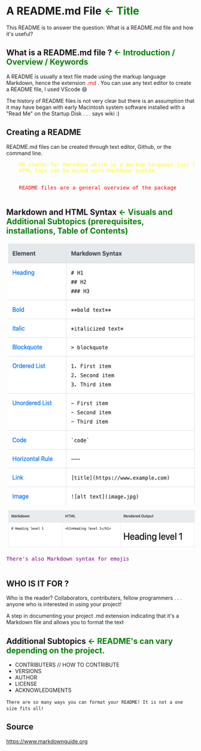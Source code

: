 <!-- Title -->
# **A README.md File** <span class="subtopics"> <- Title </span>

This README is to answer the question: What is a README.md file and how it's useful?

<!-- Introduction/Overview -->
## What is a README.md file ? <span class= "subtopics"> <- Introduction / Overview / Keywords</span>


 A README is usually a text file made using the markup language Markdown, hence the extension <span style="color: red;"> .md </span>. You can use any text editor to create a README file, I used VScode :smile:

  The history of README files is not very clear but there is an assumption that it may have began with early Macintosh system software installed with a "Read Me" on the Startup Disk . . . says wiki :)

## Creating a README 
README.md files can be created through text editor, Github, or the command line.

 <span style="color: yellow;">
    <pre>
    MD stands for Markdown which is a markup language just like HTML. 
    HTML tags can be mixed with Markdown syntax.
    </pre>
</span>
<span style="color: red;"> 
    <pre>
    README files are a general overview of the package 
    </pre>
</span>

<!-- ![Alt text](screenshot_markdownguide.png) -->

## Markdown and HTML Syntax  <span class= "subtopics"> <- Visuals and Additional Subtopics (prerequisites, installations, Table of Contents) </span>

<img src="screenshot_markdownguide.png" alt="Alt text" style="padding: 5px;" width="500" height="700"/>
<img src="HTML.png" alt="Alt text" style="padding: 5px" width="500" height="100"/>

<span style="color: purple;">
    <pre>
There's also Markdown syntax for emojis 
    </pre>
</span>


## WHO IS IT FOR ?
 
 Who is the reader? Collaborators, contributers, fellow programmers . . . anyone who is interested in using your project!


A step in documenting your project 
.md extension indicating that it's a Markdown file and allows you to format the text

## Additional Subtopics  <span class= "subtopics"> <- README's can vary depending on the project. </span>
* CONTRIBUTERS // HOW TO CONTRIBUTE
* VERSIONS
* AUTHOR 
* LICENSE
* ACKNOWLEDGMENTS

`There are so many ways you can format your README! It is not a one size fits all! `

## Source
https://www.markdownguide.org


<style>
    .subtopics {
        color:green;
    }
</style>